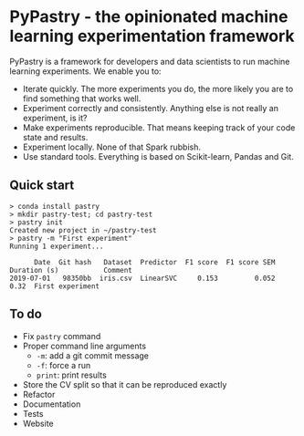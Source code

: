 PyPastry - the opinionated machine learning experimentation framework
=====================================================================

PyPastry is a framework for developers and data scientists to run
machine learning experiments. We enable you to:

 - Iterate quickly. The more experiments you do, the more likely you
   are to find something that works well.
 - Experiment correctly and consistently. Anything else is not really
   an experiment, is it?
 - Make experiments reproducible. That means keeping track of your
   code state and results.
 - Experiment locally. None of that Spark rubbish.
 - Use standard tools. Everything is based on Scikit-learn, Pandas and Git.

Quick start
-----------

    > conda install pastry
	> mkdir pastry-test; cd pastry-test
	> pastry init
    Created new project in ~/pastry-test
    > pastry -m "First experiment"
	Running 1 experiment...

          Date  Git hash   Dataset  Predictor  F1 score  F1 score SEM  Duration (s)           Comment
    2019-07-01   98350bb  iris.csv  LinearSVC     0.153         0.052          0.32  First experiment

To do
-----

 - Fix `pastry` command
 - Proper command line arguments
   - `-m`: add a git commit message
   - `-f`: force a run
   - `print`: print results
 - Store the CV split so that it can be reproduced exactly
 - Refactor
 - Documentation
 - Tests
 - Website
